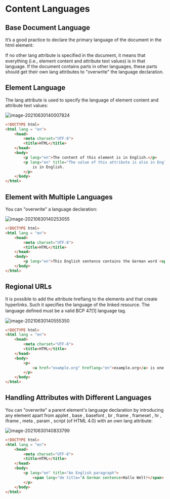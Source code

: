 # Content Languages

## Base Document Language

It’s a good practice to declare the primary language of the document in the html element:
<html lang="en">
If no other lang attribute is speciﬁed in the document, it means that everything (i.e., element content and attribute
text values) is in that language.
If the document contains parts in other languages, these parts should get their own lang attributes to "overwrite"
the language declaration.

## Element Language

The lang attribute is used to specify the language of element content and attribute text values:

![image-20210630140007824](/home/aidyn/snap/typora/39/.config/Typora/typora-user-images/image-20210630140007824.png)

```html
<!DOCTYPE html>
<html lang = "en">
    <head>
        <meta charset="UTF-8">
        <title>HTML</title>
    </head>
    <body>
        <p lang="en">The content of this element is in English.</p>
        <p lang="en" title="The value of this attribute is also in English">The content of this element
            is in English.
        </p>
    </body>
</html>
```

## Element with Multiple Languages

You can "overwrite" a language declaration:

![image-20210630140253055](/home/aidyn/snap/typora/39/.config/Typora/typora-user-images/image-20210630140253055.png)

```html
<!DOCTYPE html>
<html lang = "en">
    <head>
        <meta charset="UTF-8">
        <title>HTML</title>
    </head>
    <body>
        <p lang="en">This English sentence contains the German word <span lang="de">Hallo</span>.</p>
    </body>
</html>
```

## Regional URLs

It is possible to add the attribute hreflang to the elements <a> and <area> that create hyperlinks. Such it speciﬁes
the language of the linked resource. The language deﬁned must be a valid BCP 47[1] language tag.

![image-20210630140555350](/home/aidyn/snap/typora/39/.config/Typora/typora-user-images/image-20210630140555350.png)

```html
<!DOCTYPE html>
<html lang = "en">
    <head>
        <meta charset="UTF-8">
        <title>HTML</title>
    </head>
    <body>
        <p>
            <a href="example.org" hreflang="en">example.org</a> is one of IANA's example domains.
        </p>
    </body>
</html>
```

## Handling Attributes with Different Languages

You can "overwrite" a parent element's language declaration by introducing any element apart from applet , base ,
basefont , br , frame , frameset , hr , iframe , meta , param , script (of HTML 4.0) with an own lang attribute:

![image-20210630140833799](/home/aidyn/snap/typora/39/.config/Typora/typora-user-images/image-20210630140833799.png)

```html
<!DOCTYPE html>
<html lang = "en">
    <head>
        <meta charset="UTF-8">
        <title>HTML</title>
    </head>
    <body>
        <p lang="en" title="An English paragraph">
            <span lang="de title="A German sentence>Hallo Welt!</span>
        </p>
    </body>
</html>
```

